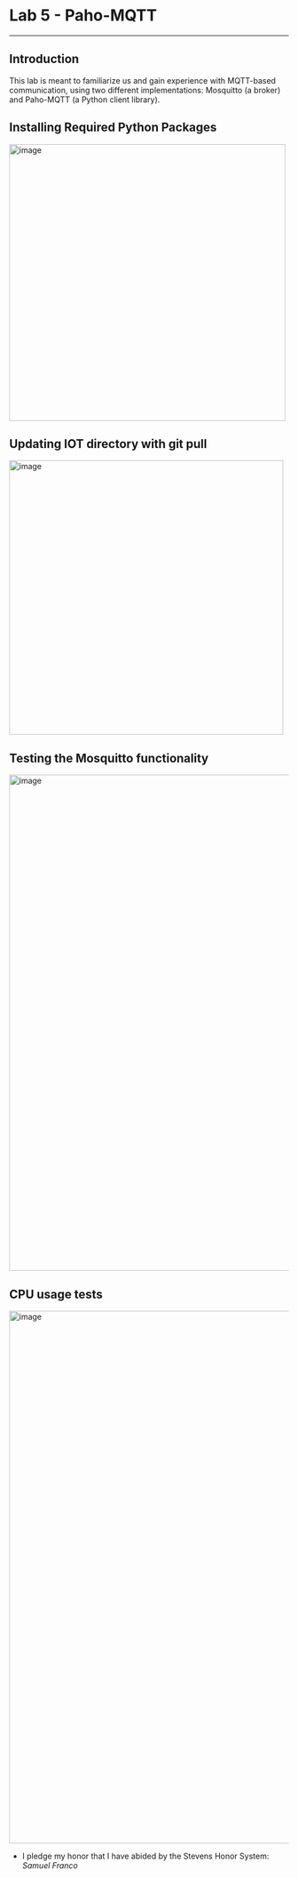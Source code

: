 # Lab 5 - Paho-MQTT
---

## Introduction
This lab is meant to familiarize us and gain experience with MQTT-based communication, using two different implementations: Mosquitto (a broker) and Paho-MQTT (a Python client library). 

## Installing Required Python Packages
<img width="498" alt="image" src="https://github.com/user-attachments/assets/dde373ba-e302-42b1-8bb6-1d54e485c44c" />

## Updating IOT directory with git pull
<img width="494" alt="image" src="https://github.com/user-attachments/assets/fb944b71-91cc-48cb-a27e-05603ae6ae16" />


## Testing the Mosquitto functionality
<img width="893" alt="image" src="https://github.com/user-attachments/assets/0f8b030f-8c4a-45e7-a09b-860d4229a73e" />

## CPU usage tests
<img width="959" alt="image" src="https://github.com/user-attachments/assets/eda5f904-43ae-42da-b92e-ca2381f3b63d" />

- I pledge my honor that I have abided by the Stevens Honor System: _Samuel Franco_
